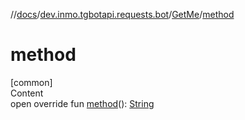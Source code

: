 //[docs](../../../index.md)/[dev.inmo.tgbotapi.requests.bot](../index.md)/[GetMe](index.md)/[method](method.md)



# method  
[common]  
Content  
open override fun [method](method.md)(): [String](https://kotlinlang.org/api/latest/jvm/stdlib/kotlin/-string/index.html)  



